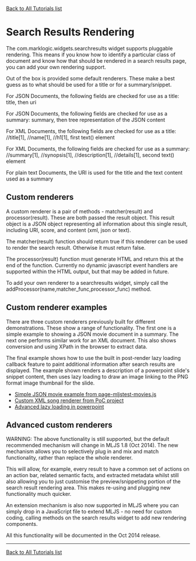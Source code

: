 [Back to All Tutorials list](tutorial-all.html)
# Search Results Rendering

The com.marklogic.widgets.searchresults widget supports pluggable rendering. This means if you know how to identify a
particular class of document and know how that should be rendered in a search results page, you can add your own
rendering support.

Out of the box is provided some default renderers. These make a best guess as to what should be used for a title or
for a summary/snippet.

For JSON Documents, the following fields are checked for use as a title: title, then uri

For JSON Documents, the following fields are checked for use as a summary: summary, then tree representation of the JSON content

For XML Documents, the following fields are checked for use as a title: //title[1], //name[1], //h1[1], first text() element

For XML Documents, the following fields are checked for use as a summary: //summary[1], //synopsis[1], //description[1], //details[1], second text() element

For plain text Documents, the URI is used for the title and the text content used as a summary

## Custom renderers

A custom renderer is a pair of methods - matcher(result) and processor(result). These are both passed the result object.
This result object is a JSON object representing all information about this single result, including URI, score, and content (xml, json or text).

The matcher(result) function should return true if this renderer can be used to render the search result. Otherwise it must return false.

The processor(result) function must generate HTML and return this at the end of the function. Currently no dynamic javascript event handlers are
supported within the HTML output, but that may be added in future.

To add your own renderer to a searchresults widget, simply call the addProcessor(name,matcher_func,processor_func) method.

## Custom renderer examples

There are three custom renderers previously built for different demonstrations. These show a range of functionality. The first one is a simple
example to showing a JSON movie document in a summary. The next one performs similar work for an XML document. This also shows conversion
and using XPath in the browser to extract data.

The final example shows how to use the built in post-render lazy loading callback feature
to paint additional information after search results are displayed. The example shown renders a description of a powerpoint slide's snippet content,
then uses lazy loading to draw an image linking to the PNG format image thumbnail for the slide.

- [Simple JSON movie example from page-mljstest-movies.js](https://github.com/adamfowleruk/mljs/blob/master/samples/003-renderer-json.js)
- [Custom XML song renderer from PoC project](https://github.com/adamfowleruk/mljs/blob/master/samples/004-renderer-xml.js)
- [Advanced lazy loading in powerpoint](https://github.com/adamfowleruk/mljs/blob/master/samples/005-renderer-lazy.js)

## Advanced custom renderers

WARNING: The above functionality is still supported, but the default recommended mechanism will change in MLJS 1.8 (Oct 2014).
The new mechanism allows you to selectively plug in and mix and match functionality, rather than replace the whole renderer.

This will allow, for example, every result to have a common set of actions on an action bar, related semantic facts, and extracted metadata
whilst still also allowing you to just customise the preview/snippeting portion of the search result rendering area. This makes
re-using and plugging new functionality much quicker.

An extension mechanism is also now supported in MLJS where you can simply drop in a JavaScript file to extend MLJS - no need
for custom coding, calling methods on the search results widget to add new rendering components.

All this functionality will be documented in the Oct 2014 release.

- - - -

[Back to All Tutorials list](tutorial-all.html)
